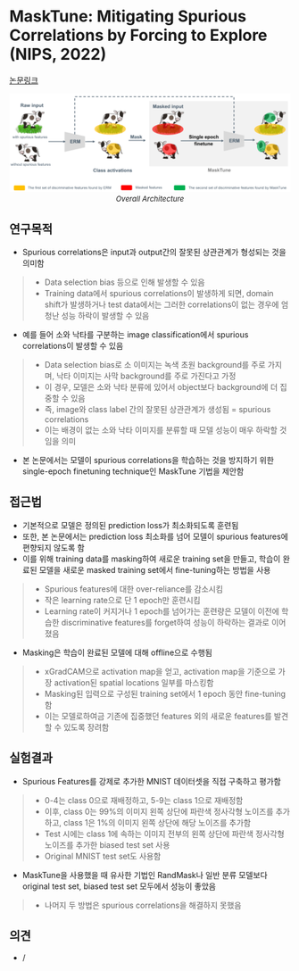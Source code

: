 # MaskTune: Mitigating Spurious Correlations by Forcing to Explore (NIPS, 2022)

[논문링크](https://proceedings.neurips.cc/paper_files/paper/2022/hash/93be245fce00a9bb2333c17ceae4b732-Abstract-Conference.html)

<p align="center">
    <img width="700" alt='fig1' src="./img/18_02_01.png?raw=true"></br>
    <em><font size=2>Overall Architecture</font></em>
</p>

## 연구목적
- Spurious correlations은 input과 output간의 잘못된 상관관계가 형성되는 것을 의미함
> - Data selection bias 등으로 인해 발생할 수 있음
> - Training data에서 spurious correlations이 발생하게 되면, domain shift가 발생하거나 test data에서는 그러한 correlations이 없는 경우에 엄청난 성능 하락이 발생할 수 있음
- 예를 들어 소와 낙타를 구분하는 image classification에서 spurious correlations이 발생할 수 있음
> - Data selection bias로 소 이미지는 녹색 초원 background를 주로 가지며, 낙타 이미지는 사막 background를 주로 가진다고 가정
> - 이 경우, 모델은 소와 낙타 분류에 있어서 object보다 background에 더 집중할 수 있음
> - 즉, image와 class label 간의 잘못된 상관관계가 생성됨 = spurious correlations
> - 이는 배경이 없는 소와 낙타 이미지를 분류할 때 모델 성능이 매우 하락할 것임을 의미
- 본 논문에서는 모델이 spurious correlations을 학습하는 것을 방지하기 위한 single-epoch finetuning technique인 MaskTune 기법을 제안함

## 접근법
- 기본적으로 모델은 정의된 prediction loss가 최소화되도록 훈련됨
- 또한, 본 논문에서는 prediction loss 최소화를 넘어 모델이 spurious features에 편향되지 않도록 함
- 이를 위해 training data를 masking하여 새로운 training set을 만들고, 학습이 완료된 모델을 새로운 masked training set에서 fine-tuning하는 방법을 사용
> - Spurious features에 대한 over-reliance를 감소시킴
> - 작은 learning rate으로 단 1 epoch만 훈련시킴
> - Learning rate이 커지거나 1 epoch를 넘어가는 훈련량은 모델이 이전에 학습한 discriminative features를 forget하여 성능이 하락하는 결과로 이어졌음
- Masking은 학습이 완료된 모델에 대해 offline으로 수행됨
> - xGradCAM으로 activation map을 얻고, activation map을 기준으로 가장 activation된 spatial locations 일부를 마스킹함
> - Masking된 입력으로 구성된 training set에서 1 epoch 동안 fine-tuning함
> - 이는 모델로하여금 기존에 집중했던 features 외의 새로운 features를 발견할 수 있도록 장려함

## 실험결과
- Spurious Features를 강제로 추가한 MNIST 데이터셋을 직접 구축하고 평가함
> - 0-4는 class 0으로 재배정하고, 5-9는 class 1으로 재배정함
> - 이후, class 0는 99%의 이미지 왼쪽 상단에 파란색 정사각형 노이즈를 추가하고, class 1은 1%의 이미지 왼쪽 상단에 해당 노이즈를 추가함
> - Test 시에는 class 1에 속하는 이미지 전부의 왼쪽 상단에 파란색 정사각형 노이즈를 추가한 biased test set 사용
> - Original MNIST test set도 사용함
- MaskTune을 사용했을 때 유사한 기법인 RandMask나 일반 분류 모델보다 original test set, biased test set 모두에서 성능이 좋았음
> - 나머지 두 방법은 spurious correlations을 해결하지 못했음

## 의견
- / 